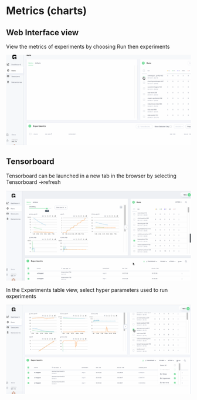 # Metrics (charts)

## Web Interface view

View the metrics of experiments by choosing Run then experiments

![](<../../.gitbook/assets/metrics2 (1) (1) (3) (3) (3) (3) (3) (3) (3) (2) (1) (1) (3).gif>)

## Tensorboard

Tensorboard can be launched in a new tab in the browser by selecting Tensorboard ->refresh

![](../../.gitbook/assets/Tensorboard.gif)

In the Experiments table view, select hyper parameters used to run experiments

![](<../../.gitbook/assets/hyper (1) (1).gif>)
